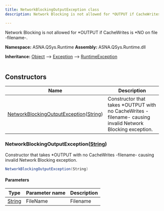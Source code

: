 ```yaml
---
title: NetworkBlockingOutputException class
description: Network Blocking is not allowed for *OUTPUT if CacheWrites is *NO on file -filename-.

---
```


Network Blocking is not allowed for *OUTPUT if CacheWrites is *NO on file -filename-.

**Namespace:** ASNA.QSys.Runtime
**Assembly:** ASNA.QSys.Runtime.dll

**Inheritance:** [Object](https://docs.microsoft.com/en-us/dotnet/api/system.object) --> [Exception](https://docs.microsoft.com/en-us/dotnet/api/system.exception) --> [RuntimeException](/reference/runtime/qsys-runtime/runtime-exception.html)
<br>
<br>

## Constructors

| Name | Description |
| --- | --- |
| [NetworkBlockingOutputException](#networkblockingoutputexceptionstring)([String](https://docs.microsoft.com/en-us/dotnet/api/system.string)) | Constructor that takes *OUTPUT with no CacheWrites -filename- causing invalid Network Blocking exception.

### NetworkBlockingOutputException([String](https://docs.microsoft.com/en-us/dotnet/api/system.string))

Constructor that takes *OUTPUT with no CacheWrites -filename- causing invalid Network Blocking exception.

```cs
NetworkBlockingOutputException(String)
```

#### Parameters

| Type | Parameter name | Description
| --- | --- | ---
| [String](https://docs.microsoft.com/en-us/dotnet/api/system.string) | FileName | Filename
